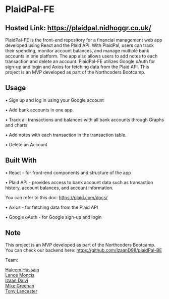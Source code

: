 # PlaidPal-FE

## Hosted Link: https://plaidpal.nidhoggr.co.uk/

PlaidPal-FE is the front-end repository for a financial management web app developed using React and the Plaid API. With PlaidPal, users can track their spending, monitor account balances, and manage multiple bank accounts in one platform. The app also allows users to add notes to each transaction and delete an account. PlaidPal-FE utilizes Google oAuth for sign-up and login and Axios for fetching data from the Plaid API. This project is an MVP developed as part of the Northcoders Bootcamp.

## Usage

• Sign up and log in using your Google account

• Add bank accounts in one app.

• Track all transactions and balances with all bank accounts through Graphs and charts.

• Add notes with each transaction in the transaction table.

• Delete an Account

## Built With

• React - for front-end components and structure of the app

• Plaid API - provides access to bank account data such as transaction history, account balances, and account information.

You can refer to this doc: https://plaid.com/docs/

• Axios - for fetching data from the Plaid API

• Google oAuth - for Google sign-up and login

## Note

This project is an MVP developed as part of the Northcoders Bootcamp.
You can check our backend here:
https://github.com/IzaanD98/plaidPal-BE

Team:

[Haleem Hussain](https://github.com/HaleemHussain)  
[Lance Moncis](https://github.com/lanzmoncis)  
[Izaan Dalvi](https://github.com/IzaanD98)  
[Mike Greenan](https://github.com/mikegreenan98)  
[Tony Lancaster](https://github.com/lanc2112b)
